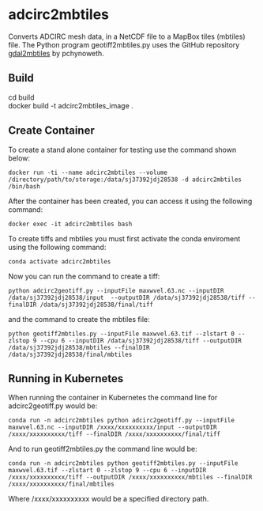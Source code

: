 # adcirc2mbtiles
Converts ADCIRC mesh data, in a NetCDF file to a MapBox tiles (mbtiles) file. The Python program geotiff2mbtiles.py uses the GitHub repository [gdal2mbtiles](https://github.com/pchynoweth/gdal2mbtiles.git) by pchynoweth.

## Build
  cd build  
  docker build -t adcirc2mbtiles_image .

## Create Container

  To create a stand alone container for testing use the command shown below:

    docker run -ti --name adcirc2mbtiles --volume /directory/path/to/storage:/data/sj37392jdj28538 -d adcirc2mbtiles /bin/bash

  After the container has been created, you can access it using the following command:

    docker exec -it adcirc2mbtiles bash

  To create tiffs and mbtiles you must first activate the conda enviroment using the following command:

    conda activate adcirc2mbtiles

  Now you can run the command to create a tiff:

    python adcirc2geotiff.py --inputFile maxwvel.63.nc --inputDIR /data/sj37392jdj28538/input  --outputDIR /data/sj37392jdj28538/tiff --finalDIR /data/sj37392jdj28538/final/tiff

  and the command to create the mbtiles file:

    python geotiff2mbtiles.py --inputFile maxwvel.63.tif --zlstart 0 --zlstop 9 --cpu 6 --inputDIR /data/sj37392jdj28538/tiff --outputDIR /data/sj37392jdj28538/mbtiles --finalDIR /data/sj37392jdj28538/final/mbtiles

## Running in Kubernetes

When running the container in Kubernetes the command line for adcirc2geotiff.py would be:

    conda run -n adcirc2mbtiles python adcirc2geotiff.py --inputFile maxwvel.63.nc --inputDIR /xxxx/xxxxxxxxxx/input --outputDIR /xxxx/xxxxxxxxxx/tiff --finalDIR /xxxx/xxxxxxxxxx/final/tiff

And to run geotiff2mbtiles.py the command line would be:

    conda run -n adcirc2mbtiles python geotiff2mbtiles.py --inputFile maxwvel.63.tif --zlstart 0 --zlstop 9 --cpu 6 --inputDIR /xxxx/xxxxxxxxxx/tiff --outputDIR /xxxx/xxxxxxxxxx/mbtiles --finalDIR /xxxx/xxxxxxxxxx/final/mbtiles

Where /xxxx/xxxxxxxxxx would be a specified directory path.
 
